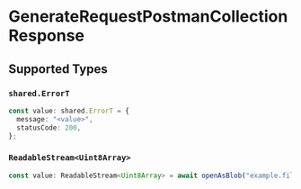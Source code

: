 # GenerateRequestPostmanCollectionResponse


## Supported Types

### `shared.ErrorT`

```typescript
const value: shared.ErrorT = {
  message: "<value>",
  statusCode: 200,
};
```

### `ReadableStream<Uint8Array>`

```typescript
const value: ReadableStream<Uint8Array> = await openAsBlob("example.file");
```

